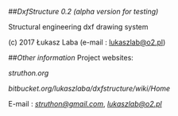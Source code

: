 ##*DxfStructure 0.2 (alpha version for testing)*


Structural engineering dxf drawing system

(c) 2017 Łukasz Laba (e-mail : lukaszlab@o2.pl)


##*Other information*
Project websites: 

*struthon.org*

*bitbucket.org/lukaszlaba/dxfstructure/wiki/Home*

E-mail : *struthon@gmail.com*, *lukaszlab@o2.pl*